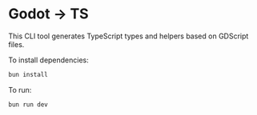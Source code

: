 # Godot -> TS

This CLI tool generates TypeScript types and helpers based on GDScript files.

To install dependencies:

```bash
bun install
```

To run:

```bash
bun run dev
```
